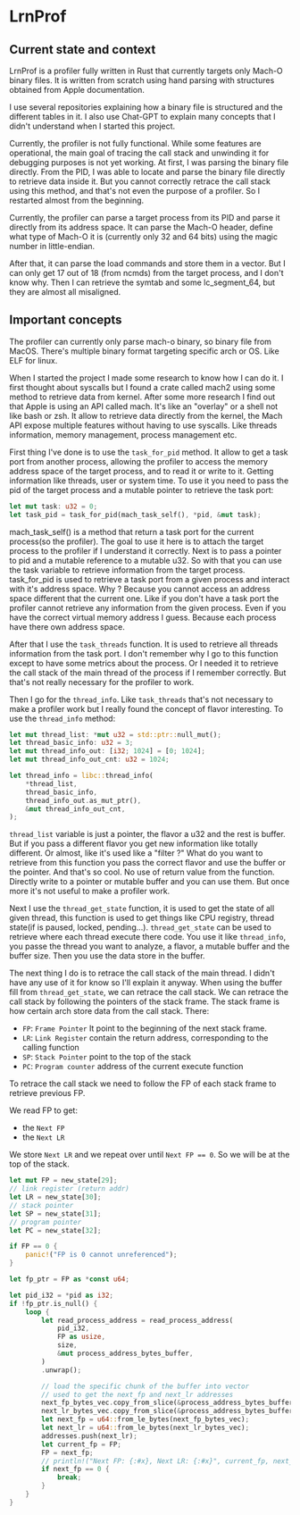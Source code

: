 # LrnProf

## Current state and context

LrnProf is a profiler fully written in Rust that currently targets only Mach-O binary files. It is written from scratch using hand parsing with structures obtained from Apple documentation.

I use several repositories explaining how a binary file is structured and the different tables in it. I also use Chat-GPT to explain many concepts that I didn't understand when I started this project.

Currently, the profiler is not fully functional. While some features are operational, the main goal of tracing the call stack and unwinding it for debugging purposes is not yet working. At first, I was parsing the binary file directly. From the PID, I was able to locate and parse the binary file directly to retrieve data inside it. But you cannot correctly retrace the call stack using this method, and that's not even the purpose of a profiler. So I restarted almost from the beginning.

Currently, the profiler can parse a target process from its PID and parse it directly from its address space. It can parse the Mach-O header, define what type of Mach-O it is (currently only 32 and 64 bits) using the magic number in little-endian.

After that, it can parse the load commands and store them in a vector. But I can only get 17 out of 18 (from ncmds) from the target process, and I don't know why. Then I can retrieve the symtab and some lc_segment_64, but they are almost all misaligned.

## Important concepts

The profiler can currently only parse mach-o binary, so binary file from MacOS. There's multiple binary format targeting specific arch or OS. Like ELF for linux.

When I started the project I made some research to know how I can do it. I first thought about syscalls but I found a crate called mach2 using some method to retrieve data from kernel. After some more research I find out that Apple is using an API called mach. It's like an "overlay" or a shell not like bash or zsh. It allow to retrieve data directly from the kernel, the Mach API expose multiple features without having to use syscalls. Like threads information, memory management, process management etc.

First thing I've done is to use the `task_for_pid` method. It allow to get a task port from another process, allowing the profiler to access the memory address space of the target process, and to read it or write to it. Getting information like threads, user or system time. To use it you need to pass the pid of the target process and a mutable pointer to retrieve the task port:

```rust
let mut task: u32 = 0;
let task_pid = task_for_pid(mach_task_self(), *pid, &mut task);
```

mach_task_self() is a method that return a task port for the current process(so the profiler). The goal to use it here is to attach the target process to the profiler if I understand it correctly. Next is to pass a pointer to pid and a mutable reference to a mutable u32. So with that you can use the task variable to retrieve information from the target process. task_for_pid is used to retrieve a task port from a given process and interact with it's address space. Why ? Because you cannot access an address space different that the current one. Like if you don't have a task port the profiler cannot retrieve any information from the given process. Even if you have the correct virtual memory address I guess. Because each process have there own address space.

After that I use the `task_threads` function. It is used to retrieve all threads information from the task port. I don't remember why I go to this function except to have some metrics about the process. Or I needed it to retrieve the call stack of the main thread of the process if I remember correctly. But that's not really necessary for the profiler to work.

Then I go for the `thread_info`. Like `task_threads` that's not necessary to make a profiler work but I really found the concept of flavor interesting. To use the `thread_info` method:

```rust
let mut thread_list: *mut u32 = std::ptr::null_mut();
let thread_basic_info: u32 = 3;
let mut thread_info_out: [i32; 1024] = [0; 1024];
let mut thread_info_out_cnt: u32 = 1024;

let thread_info = libc::thread_info(
    *thread_list,
    thread_basic_info,
    thread_info_out.as_mut_ptr(),
    &mut thread_info_out_cnt,
);
```

`thread_list` variable is just a pointer, the flavor a u32 and the rest is buffer. But if you pass a different flavor you get new information like totally different. Or almost, like it's used like a "filter ?" What do you want to retrieve from this function you pass the correct flavor and use the buffer or the pointer. And that's so cool. No use of return value from the function. Directly write to a pointer or mutable buffer and you can use them. But once more it's not useful to make a profiler work.

Next I use the `thread_get_state` function, it is used to get the state of all given thread, this function is used to get things like CPU registry, thread state(if is paused, locked, pending...). `thread_get_state` can be used to retrieve where each thread execute there code. You use it like `thread_info`, you passe the thread you want to analyze, a flavor, a mutable buffer and the buffer size. Then you use the data store in the buffer.

The next thing I do is to retrace the call stack of the main thread. I didn't have any use of it for know so I'll explain it anyway. When using the buffer fill from `thread_get_state`, we can retrace the call stack. We can retrace the call stack by following the pointers of the stack frame. The stack frame is how certain arch store data from the call stack. There:

- `FP`: `Frame Pointer` It point to the beginning of the next stack frame.
- `LR`: `Link Register` contain the return address, corresponding to the calling function
- `SP`: `Stack Pointer` point to the top of the stack
- `PC`: `Program counter` address of the current execute function

To retrace the call stack we need to follow the FP of each stack frame to retrieve previous FP.

We read FP to get:

- the `Next FP`
- the `Next LR`

We store `Next LR` and we repeat over until `Next FP == 0`. So we will be at the top of the stack.

```rust
let mut FP = new_state[29];
// link register (return addr)
let LR = new_state[30];
// stack pointer
let SP = new_state[31];
// program pointer
let PC = new_state[32];

if FP == 0 {
    panic!("FP is 0 cannot unreferenced");
}

let fp_ptr = FP as *const u64;

let pid_i32 = *pid as i32;
if !fp_ptr.is_null() {
    loop {
        let read_process_address = read_process_address(
            pid_i32,
            FP as usize,
            size,
            &mut process_address_bytes_buffer,
        )
        .unwrap();

        // load the specific chunk of the buffer into vector
        // used to get the next_fp and next_lr addresses
        next_fp_bytes_vec.copy_from_slice(&process_address_bytes_buffer[..8]);
        next_lr_bytes_vec.copy_from_slice(&process_address_bytes_buffer[8..16]);
        let next_fp = u64::from_le_bytes(next_fp_bytes_vec);
        let next_lr = u64::from_le_bytes(next_lr_bytes_vec);
        addresses.push(next_lr);
        let current_fp = FP;
        FP = next_fp;
        // println!("Next FP: {:#x}, Next LR: {:#x}", current_fp, next_lr);
        if next_fp == 0 {
            break;
        }
    }
}
```

